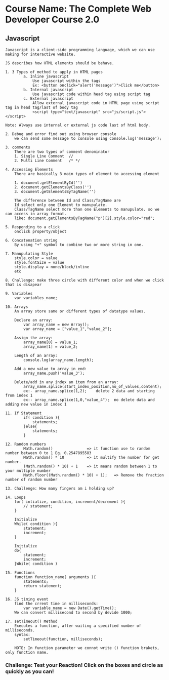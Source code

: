 # Course Name: The Complete Web Developer Course 2.0

## Javascript

	Javascript is a client-side programming language, which we can use making for interactive website.

	JS describes how HTML elements should be behave.

	1. 3 Types of method to apply in HTML pages 
			a. Inline javascript
				Use javascript within the tags
				Ex: <button onclick="alert('message')">Click me</button>
			b. Internal javascript
				Use javascript code within head tag using script tag
			c. External javascript
				Allow external javascript code in HTML page using script tag in head tag/last of body tag
				<script type="text/javascript" src="js/script.js"></script>

	Note: Always use internal or external js code last of html body.

	2. Debug and error find out using browser console
		we can send some message to console using console.log('message');

	3. comments
		There are two types of comment denominator
		1. Single Line Comment 	//
		2. Multi Line Comment	/* */

	4. Accessing Elements
		There are basically 3 main types of element to accessing element

		1. document.getElementById('')
		2. document.getElementsByClass('')
		3. document.getElementsByTagName('')

		The difference between Id and Class/TagName are 
		Id select only one Element to manupulate.
		Class/TagName select more than one Elements to manupulate. so we can access in array format.
		like: document.getElementsByTagName("p")[2].style.color="red";

	5. Responding to a click
		onclick property/object

	6. Concatenation string
		By using "+" symbol to combine two or more string in one.

	7. Manupulating Style
		style.color = value
		style.fontSize = value
		style.display = none/block/inline
		etc
	
	8. Challenge: make three circle with different color and when we click that is disapear

	9. Variables
		var variables_name;

	10. Arrays
		An array store same or different types of datatype values.

		Declare an array:
			var array_name = new Array();
			var array_name = ["value_1","value_2"];

		Assign the array:
			array_name[0] = value_1;
			array_name[1] = value_2;
	 
	 	Length of an array:
		 	console.log(array_name.length);

		Add a new value to array in end:
			array_name.push('value_3');

		Delete/add in any index an item from an array:
			array_name.splice(start_index_position,no_of_values,content);
			ex:- array_name.splice(1,2);	delete 2 data and starting from index 1
			ex:- array_name.splice(1,0,"value_4");	no delete data and adding new value in index 1
	
	11. If Statement
			if( condition ){
				statements;
			}else{
				statements;
			}

	12. Random numbers
			Math.random() 				=> it function use to random number between 0 to 1 Eg. 0.2547895583
			Math.random() * 10 			=> it multify the number for get number.
			(Math.random() * 10) + 1	=> it means random between 1 to your multiple number
			Math.floor((Math.random() * 10) + 1);	=> Remove the fraction number of random number

	13. Challenge: How many fingers am i holding up?

	14. Loops
		for( intialize, condition, increment/decrement ){
			// statement;
		}
	
		Initialize
		While( condition ){
			statement;
			increment;
		}

		Initialize
		do{
			statement;
			increment;
		}While( condition )

	15.	Functions
		function function_name( arguments ){
			statements;
			return statement;
		}	

	16. JS timing event
		find the crrent time in milliseconds:
			var variable_name = new Date().getTime();
		We can convert millisecond to second by devide 1000;

	17. setTimeout() Method
		Executes a function, after waiting a specified number of milliseconds.
		syntax:
			setTimeout(function, milliseconds);

		NOTE: In function parameter we connot write () function brakets, only function name.

### Challenge: Test your Reaction! Click on the boxes and circle as quickly as you can!	